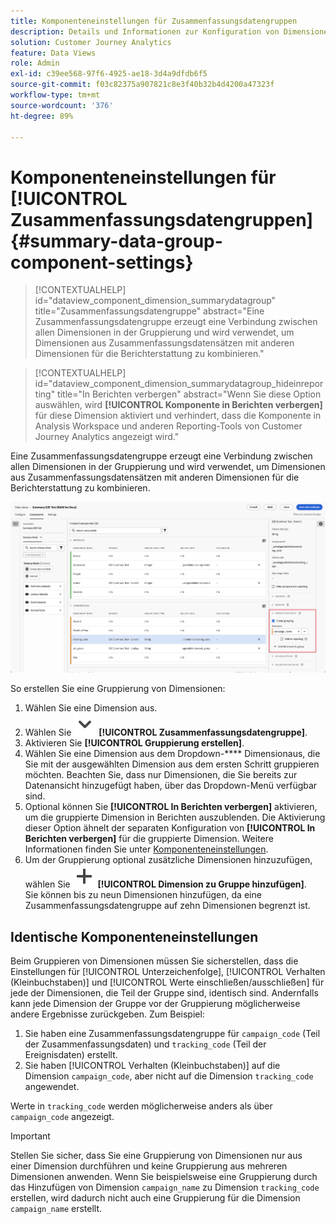 ```yaml
---
title: Komponenteneinstellungen für Zusammenfassungsdatengruppen
description: Details und Informationen zur Konfiguration von Dimensionen aus Datensätzen, um sicherzustellen, dass Sie Berichte über Zusammenfassungsdaten ordnungsgemäß erstellen können.
solution: Customer Journey Analytics
feature: Data Views
role: Admin
exl-id: c39ee568-97f6-4925-ae18-3d4a9dfdb6f5
source-git-commit: f03c82375a907821c8e3f40b32b4d4200a47323f
workflow-type: tm+mt
source-wordcount: '376'
ht-degree: 89%

---
```


# Komponenteneinstellungen für [!UICONTROL Zusammenfassungsdatengruppen] {#summary-data-group-component-settings}

<!-- markdownlint-disable MD034 -->

>[!CONTEXTUALHELP]
>id="dataview_component_dimension_summarydatagroup"
>title="Zusammenfassungsdatengruppe"
>abstract="Eine Zusammenfassungsdatengruppe erzeugt eine Verbindung zwischen allen Dimensionen in der Gruppierung und wird verwendet, um Dimensionen aus Zusammenfassungsdatensätzen mit anderen Dimensionen für die Berichterstattung zu kombinieren."

<!-- markdownlint-enable MD034 -->

<!-- markdownlint-disable MD034 -->

>[!CONTEXTUALHELP]
>id="dataview_component_dimension_summarydatagroup_hideinreporting"
>title="In Berichten verbergen"
>abstract="Wenn Sie diese Option auswählen, wird **[!UICONTROL Komponente in Berichten verbergen]** für diese Dimension aktiviert und verhindert, dass die Komponente in Analysis Workspace und anderen Reporting-Tools von Customer Journey Analytics angezeigt wird."

<!-- markdownlint-enable MD034 -->



Eine Zusammenfassungsdatengruppe erzeugt eine Verbindung zwischen allen Dimensionen in der Gruppierung und wird verwendet, um Dimensionen aus Zusammenfassungsdatensätzen mit anderen Dimensionen für die Berichterstattung zu kombinieren.

![Komponenteneinstellungen für Zusammenfassungsdatengruppen](/help/data-views/assets/summary-data-group.png)

So erstellen Sie eine Gruppierung von Dimensionen:

1. Wählen Sie eine Dimension aus.
1. Wählen Sie ![ChevronDown](/help/assets/icons/ChevronDown.svg) **[!UICONTROL Zusammenfassungsdatengruppe]**.
1. Aktivieren Sie **[!UICONTROL Gruppierung erstellen]**.
1. Wählen Sie eine Dimension aus dem Dropdown-**** Dimensionaus, die Sie mit der ausgewählten Dimension aus dem ersten Schritt gruppieren möchten. Beachten Sie, dass nur Dimensionen, die Sie bereits zur Datenansicht hinzugefügt haben, über das Dropdown-Menü verfügbar sind.
1. Optional können Sie **[!UICONTROL In Berichten verbergen]** aktivieren, um die gruppierte Dimension in Berichten auszublenden. Die Aktivierung dieser Option ähnelt der separaten Konfiguration von **[!UICONTROL In Berichten verbergen]** für die gruppierte Dimension. Weitere Informationen finden Sie unter [Komponenteneinstellungen](overview.md).
1. Um der Gruppierung optional zusätzliche Dimensionen hinzuzufügen, wählen Sie ![Add](/help/assets/icons/Add.svg) **[!UICONTROL Dimension zu Gruppe hinzufügen]**.<br/>Sie können bis zu neun Dimensionen hinzufügen, da eine Zusammenfassungsdatengruppe auf zehn Dimensionen begrenzt ist.

## Identische Komponenteneinstellungen

Beim Gruppieren von Dimensionen müssen Sie sicherstellen, dass die Einstellungen für [!UICONTROL Unterzeichenfolge], [!UICONTROL Verhalten (Kleinbuchstaben)] und [!UICONTROL Werte einschließen/ausschließen] für jede der Dimensionen, die Teil der Gruppe sind, identisch sind. Andernfalls kann jede Dimension der Gruppe vor der Gruppierung möglicherweise andere Ergebnisse zurückgeben.
Zum Beispiel:

1. Sie haben eine Zusammenfassungsdatengruppe für `campaign_code` (Teil der Zusammenfassungsdaten) und `tracking_code` (Teil der Ereignisdaten) erstellt.
1. Sie haben [!UICONTROL Verhalten (Kleinbuchstaben)] auf die Dimension `campaign_code`, aber nicht auf die Dimension `tracking_code` angewendet.

Werte in `tracking_code` werden möglicherweise anders als über `campaign_code` angezeigt.

>[!IMPORTANT]
>
>Stellen Sie sicher, dass Sie eine Gruppierung von Dimensionen nur aus einer Dimension durchführen und keine Gruppierung aus mehreren Dimensionen anwenden. Wenn Sie beispielsweise eine Gruppierung durch das Hinzufügen von Dimension `campaign_name` zu Dimension `tracking_code` erstellen, wird dadurch nicht auch eine Gruppierung für die Dimension `campaign_name` erstellt.
>
